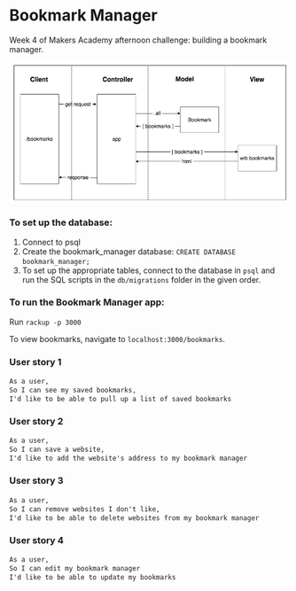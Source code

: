 # Bookmark Manager
Week 4 of Makers Academy afternoon challenge: building a bookmark manager.

![](Domain_model.png)

### To set up the database:

1. Connect to psql
2. Create the bookmark_manager database: `CREATE DATABASE bookmark_manager;`
3. To set up the appropriate tables, connect to the database in `psql` and run the SQL scripts in the `db/migrations` folder in the given order.

### To run the Bookmark Manager app:

Run `rackup -p 3000`

To view bookmarks, navigate to `localhost:3000/bookmarks`.

### User story 1
```
As a user,
So I can see my saved bookmarks,
I'd like to be able to pull up a list of saved bookmarks
```
### User story 2
```
As a user,
So I can save a website,
I'd like to add the website's address to my bookmark manager
```
### User story 3
```
As a user,
So I can remove websites I don't like,
I'd like to be able to delete websites from my bookmark manager
```
### User story 4
```
As a user,
So I can edit my bookmark manager
I'd like to be able to update my bookmarks
```
